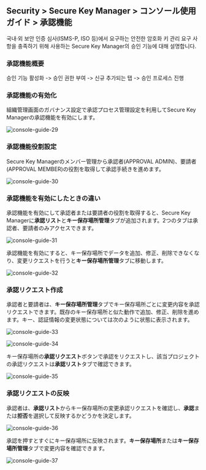## Security > Secure Key Manager > コンソール使用ガイド > 承認機能

국내·외 보안 인증 심사(ISMS-P, ISO 등)에서 요구하는 안전한 암호화 키 관리 요구 사항을 충족하기 위해 사용하는 Secure Key Manager의 승인 기능에 대해 설명합니다.

### 承認機能概要
승인 기능 활성화 -> 승인 권한 부여 -> 신규 추가되는 탭 -> 승인 프로세스 진행

### 承認機能の有効化
組織管理画面のガバナンス設定で承認プロセス管理設定を利用してSecure Key Managerの承認機能を有効にします。

![console-guide-29](http://static.toastoven.net/prod_kms/2023-03-28-en/console-guide-29.png)

### 承認機能役割設定
Secure Key Managerのメンバー管理から承認者(APPROVAL ADMIN)、要請者(APPROVAL MEMBER)の役割を取得して承認手続きを進めます。

![console-guide-30](http://static.toastoven.net/prod_kms/2023-03-28-en/console-guide-30.png)

### 承認機能を有効にしたときの違い
承認機能を有効にして承認者または要請者の役割を取得すると、Secure Key Managerに**承認リスト**と**キー保存場所管理**タブが追加されます。2つのタブは承認者、要請者のみアクセスできます。

![console-guide-31](http://static.toastoven.net/prod_kms/2023-03-28-en/console-guide-31.png)

承認機能を有効にすると、キー保存場所でデータを追加、修正、削除できなくなり、変更リクエストを行うと**キー保存場所管理**タブに移動します。

![console-guide-32](http://static.toastoven.net/prod_kms/2023-03-28-en/console-guide-32.png)

### 承認リクエスト作成
承認者と要請者は、**キー保存場所管理**タブでキー保存場所ごとに変更内容を承認リクエストできます。既存のキー保存場所と似た動作で追加、修正、削除を進めます。キー、認証情報の変更状態については次のように状態に表示されます。

![console-guide-33](http://static.toastoven.net/prod_kms/2023-03-28-en/console-guide-33.png)

![console-guide-34](http://static.toastoven.net/prod_kms/2023-03-28-en/console-guide-34.png)

キー保存場所の**承認リクエスト**ボタンで承認をリクエストし、該当プロジェクトの承認リクエストは**承認リスト**タブで確認できます。

![console-guide-35](http://static.toastoven.net/prod_kms/2023-03-28-en/console-guide-35.png)

### 承認リクエストの反映
承認者は、**承認リスト**からキー保存場所の変更承認リクエストを確認し、**承認**または**拒否**を選択して反映するかどうかを決定します。

![console-guide-36](http://static.toastoven.net/prod_kms/2023-03-28-en/console-guide-36.png)

承認を押すとすぐにキー保存場所に反映されます。**キー保存場所**または**キー保存場所管理**タブで変更内容を確認できます。

![console-guide-37](http://static.toastoven.net/prod_kms/2023-03-28-en/console-guide-37.png)
